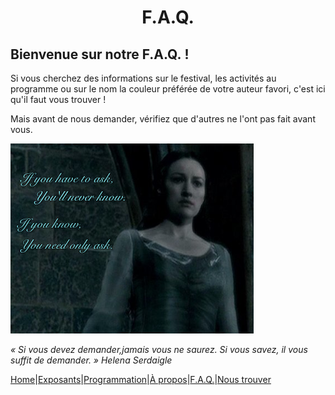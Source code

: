 # <center>F.A.Q.</center>

## Bienvenue sur notre F.A.Q. !
Si vous cherchez des informations sur le festival, les activités au programme ou sur le nom la couleur préférée de votre auteur favori, c'est ici qu'il faut vous trouver !

Mais avant de nous demander, vérifiez que d'autres ne l'ont pas fait avant vous.

![Harry Potter and the Deathly Hallows](image/HelenaSerdaigle.png)

*« Si vous devez demander,jamais vous ne saurez. Si vous savez, il vous suffit de demander. » Helena Serdaigle*

[Home](index.md)|[Exposants](Exposants.md)|[Programmation](Programmation.md)|[À propos](Aboutus.md)|[F.A.Q.](Questions.md)|[Nous trouver](Whereto.md)
